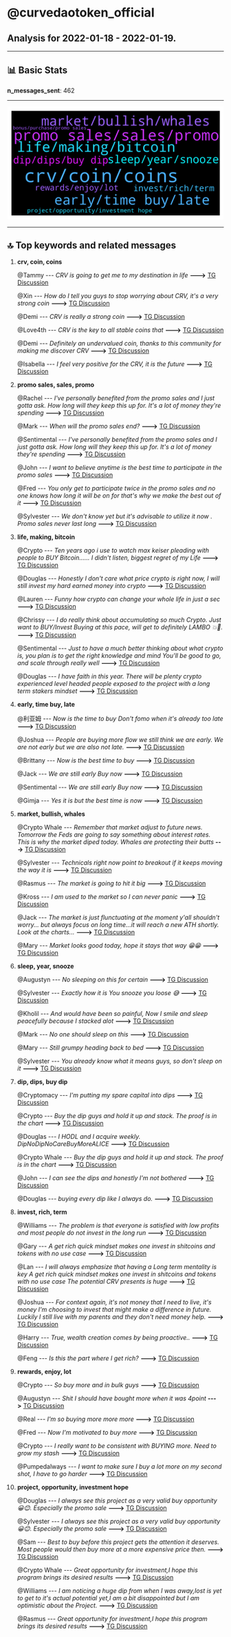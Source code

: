 # **@curvedaotoken_official**
 ## Analysis for **2022-01-18** - **2022-01-19**.

---

## 📊 **Basic Stats**

**n_messages_sent**: 462

---
![wordcloud](curvedaotoken_official_1Days_wordcloud.png)

---


## 🔝 **Top keywords and related messages**

1. **crv, coin, coins**

    @Tammy --- *CRV is going to get me to my destination in life* **--->** [TG Discussion](https://t.me/curvedaotoken_official/19834)

    @Xin --- *How do I tell you guys to stop worrying about CRV, it's a very strong coin* **--->** [TG Discussion](https://t.me/curvedaotoken_official/20266)

    @Demi --- *CRV is really a strong coin* **--->** [TG Discussion](https://t.me/curvedaotoken_official/20708)

    @Love4th --- *CRV is the key to all stable coins that* **--->** [TG Discussion](https://t.me/curvedaotoken_official/20233)

    @Demi --- *Definitely an undervalued coin, thanks to this community for making me discover CRV* **--->** [TG Discussion](https://t.me/curvedaotoken_official/20311)

    @Isabella --- *I feel very positive for the CRV, it is the future* **--->** [TG Discussion](https://t.me/curvedaotoken_official/20318)

2. **promo sales, sales, promo**

    @Rachel --- *I've personally benefited from the promo sales and I just gotta ask. How long will they keep this up for. It's a lot of money they're spending* **--->** [TG Discussion](https://t.me/curvedaotoken_official/20314)

    @Mark --- *When will the promo sales end?* **--->** [TG Discussion](https://t.me/curvedaotoken_official/20432)

    @Sentimental --- *I've personally benefited from the promo sales and I just gotta ask. How long will they keep this up for. It's a lot of money they're spending* **--->** [TG Discussion](https://t.me/curvedaotoken_official/20272)

    @John --- *I want to believe anytime is the best time to participate in the promo sales* **--->** [TG Discussion](https://t.me/curvedaotoken_official/19953)

    @Fred --- *You only get to participate twice in the promo sales and no one knows how long it will be on for that's why we make the best out of it* **--->** [TG Discussion](https://t.me/curvedaotoken_official/20317)

    @Sylvester --- *We don't know yet but it's advisable to utilize it now . Promo sales never last long* **--->** [TG Discussion](https://t.me/curvedaotoken_official/20433)

3. **life, making, bitcoin**

    @Crypto --- *Ten years ago i use to watch  max keiser pleading with people to BUY Bitcoin...... I didn't listen, biggest regret of my Life* **--->** [TG Discussion](https://t.me/curvedaotoken_official/19932)

    @Douglas --- *Honestly I don't care what price crypto is right now, I will still invest my hard earned money into crypto* **--->** [TG Discussion](https://t.me/curvedaotoken_official/20389)

    @Lauren --- *Funny how crypto can change your whole life in just a sec* **--->** [TG Discussion](https://t.me/curvedaotoken_official/20487)

    @Chrissy --- *I do really think about accumulating so much Crypto. Just want to BUY/Invest Buying at this pace, will get to definitely LAMBO 💥🚀.* **--->** [TG Discussion](https://t.me/curvedaotoken_official/20195)

    @Sentimental --- *Just to have a much better thinking about what crypto is, you plan is to get the right knowledge and mind You'll be good to go, and scale through really well* **--->** [TG Discussion](https://t.me/curvedaotoken_official/20366)

    @Douglas --- *I have faith in this year. There will be plenty crypto experienced level headed people exposed to the project with a long term stakers mindset* **--->** [TG Discussion](https://t.me/curvedaotoken_official/20189)

4. **early, time buy, late**

    @利亚姆 --- *Now is the time to buy  Don't fomo when it's already  too late* **--->** [TG Discussion](https://t.me/curvedaotoken_official/19894)

    @Joshua --- *People are buying more flow we still think we are early. We are not early but we are also not late.* **--->** [TG Discussion](https://t.me/curvedaotoken_official/20648)

    @Brittany --- *Now is the best time to buy* **--->** [TG Discussion](https://t.me/curvedaotoken_official/19967)

    @Jack --- *We are still early  Buy now* **--->** [TG Discussion](https://t.me/curvedaotoken_official/20065)

    @Sentimental --- *We are still early  Buy now* **--->** [TG Discussion](https://t.me/curvedaotoken_official/20067)

    @Gimja --- *Yes it is but the best time is now* **--->** [TG Discussion](https://t.me/curvedaotoken_official/19954)

5. **market, bullish, whales**

    @Crypto Whale --- *Remember that market adjust to future news. Tomorrow the Feds are going to say something about interest rates. This is why the market diped today. Whales are protecting their butts* **--->** [TG Discussion](https://t.me/curvedaotoken_official/20049)

    @Sylvester --- *Technicals right now point to breakout if it keeps moving the way it is* **--->** [TG Discussion](https://t.me/curvedaotoken_official/19885)

    @Rasmus --- *The market is going to hit it big* **--->** [TG Discussion](https://t.me/curvedaotoken_official/20656)

    @Kross --- *I am used to the market so I can never panic* **--->** [TG Discussion](https://t.me/curvedaotoken_official/20086)

    @Jack --- *The market is just flunctuating at the moment y'all shouldn't worry... but always focus on long time...it will reach a new ATH shortly. Look at the charts...* **--->** [TG Discussion](https://t.me/curvedaotoken_official/20187)

    @Mary --- *Market looks good today, hope it stays that way 😁😁* **--->** [TG Discussion](https://t.me/curvedaotoken_official/20173)

6. **sleep, year, snooze**

    @Augustyn --- *No sleeping on this for certain* **--->** [TG Discussion](https://t.me/curvedaotoken_official/19861)

    @Sylvester --- *Exactly how it is  You snooze you loose 😅* **--->** [TG Discussion](https://t.me/curvedaotoken_official/19973)

    @Kholil --- *And would have been so painful, Now I smile and sleep peacefully because I stacked alot* **--->** [TG Discussion](https://t.me/curvedaotoken_official/20043)

    @Mark --- *No one should sleep on this* **--->** [TG Discussion](https://t.me/curvedaotoken_official/20127)

    @Mary --- *Still grumpy heading back to bed* **--->** [TG Discussion](https://t.me/curvedaotoken_official/20174)

    @Sylvester --- *You already know what it means guys, so don't sleep on it* **--->** [TG Discussion](https://t.me/curvedaotoken_official/20206)

7. **dip, dips, buy dip**

    @Cryptomacy --- *I'm putting my spare capital into dips* **--->** [TG Discussion](https://t.me/curvedaotoken_official/20328)

    @Crypto --- *Buy the dip guys and hold it up and stack. The proof is in the chart* **--->** [TG Discussion](https://t.me/curvedaotoken_official/20605)

    @Douglas --- *I HODL and I acquire weekly.  DipNoDipNoCareBuyMoreALICE* **--->** [TG Discussion](https://t.me/curvedaotoken_official/20669)

    @Crypto Whale --- *Buy the dip guys and hold it up and stack. The proof is in the chart* **--->** [TG Discussion](https://t.me/curvedaotoken_official/20610)

    @John --- *I can see the dips and honestly I'm not bothered* **--->** [TG Discussion](https://t.me/curvedaotoken_official/20470)

    @Douglas --- *buying every dip like I always do.* **--->** [TG Discussion](https://t.me/curvedaotoken_official/20670)

8. **invest, rich, term**

    @Williams --- *The problem is that everyone is satisfied with low profits and most people do not invest in the long run* **--->** [TG Discussion](https://t.me/curvedaotoken_official/19902)

    @Gary --- *A get rich quick mindset makes one invest in shitcoins and tokens with no use case* **--->** [TG Discussion](https://t.me/curvedaotoken_official/20359)

    @Lan --- *I will always emphasize that having a Long term mentality is key A get rich quick mindset makes one invest in shitcoins and tokens with no use case The potential CRV presents is huge* **--->** [TG Discussion](https://t.me/curvedaotoken_official/20080)

    @Joshua --- *For context again, it's not money that I need to live, it's money I'm choosing to invest that might make a difference in future. Luckily I still live with my parents and they don't need money help.* **--->** [TG Discussion](https://t.me/curvedaotoken_official/20000)

    @Harry --- *True, wealth creation comes by being proactive..* **--->** [TG Discussion](https://t.me/curvedaotoken_official/19921)

    @Feng --- *Is this the part where I get rich?* **--->** [TG Discussion](https://t.me/curvedaotoken_official/20675)

9. **rewards, enjoy, lot**

    @Crypto --- *So buy more and in bulk guys* **--->** [TG Discussion](https://t.me/curvedaotoken_official/20517)

    @Augustyn --- *Shit I should have bought more when it was 4point* **--->** [TG Discussion](https://t.me/curvedaotoken_official/20511)

    @Real --- *I'm so buying more more more* **--->** [TG Discussion](https://t.me/curvedaotoken_official/20149)

    @Fred --- *Now I'm motivated to buy more* **--->** [TG Discussion](https://t.me/curvedaotoken_official/20148)

    @Crypto --- *I really want to be consistent with BUYING more. Need to grow my stash* **--->** [TG Discussion](https://t.me/curvedaotoken_official/19937)

    @Pumpedalways --- *I want to make sure I buy a lot more on my second shot, I have to go harder* **--->** [TG Discussion](https://t.me/curvedaotoken_official/19878)

10. **project, opportunity, investment hope**

    @Douglas --- *I always see this project as a very valid buy opportunity 😀😊.  Especially the promo sale* **--->** [TG Discussion](https://t.me/curvedaotoken_official/20659)

    @Sylvester --- *I always see this project as a very valid buy opportunity 😀😊.  Especially the promo sale* **--->** [TG Discussion](https://t.me/curvedaotoken_official/20596)

    @Sam --- *Best to buy before this project gets the  attention it deserves. Most people would then buy more at a more expensive price then.* **--->** [TG Discussion](https://t.me/curvedaotoken_official/20353)

    @Crypto Whale --- *Great opportunity for investment,I hope this program brings its desired results* **--->** [TG Discussion](https://t.me/curvedaotoken_official/19963)

    @Williams --- *I am noticing a huge dip from when I was away,Iost is yet to get to it's actual potential yet,I am a bit disappointed but I am optimistic about the Project.* **--->** [TG Discussion](https://t.me/curvedaotoken_official/19919)

    @Rasmus --- *Great opportunity for investment,I hope this program brings its desired results* **--->** [TG Discussion](https://t.me/curvedaotoken_official/19893)

